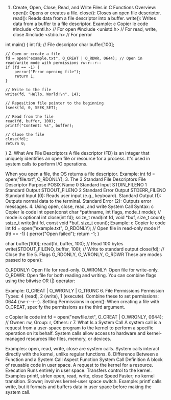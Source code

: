 1. Create, Open, Close, Read, and Write Files in C
Functions Overview:
open(): Opens or creates a file.
close(): Closes an open file descriptor.
read(): Reads data from a file descriptor into a buffer.
write(): Writes data from a buffer to a file descriptor.
Example:
c
Copier le code
#include <fcntl.h> // For open
#include <unistd.h> // For read, write, close
#include <stdio.h> // For perror

int main() {
    int fd; // File descriptor
    char buffer[100];

    // Open or create a file
    fd = open("example.txt", O_CREAT | O_RDWR, 0644); // Open in read/write mode with permissions rw-r--r--
    if (fd == -1) {
        perror("Error opening file");
        return 1;
    }

    // Write to the file
    write(fd, "Hello, World!\n", 14);

    // Reposition file pointer to the beginning
    lseek(fd, 0, SEEK_SET);

    // Read from the file
    read(fd, buffer, 100);
    printf("Content: %s", buffer);

    // Close the file
    close(fd);
    return 0;
}
2. What Are File Descriptors
A file descriptor (FD) is an integer that uniquely identifies an open file or resource for a process. It's used in system calls to perform I/O operations.

When you open a file, the OS returns a file descriptor.
Example: int fd = open("file.txt", O_RDONLY);
3. The 3 Standard File Descriptors
File Descriptor	Purpose	POSIX Name
0	Standard Input	STDIN_FILENO
1	Standard Output	STDOUT_FILENO
2	Standard Error Output	STDERR_FILENO
Standard Input (0): Reads user input (e.g., keyboard).
Standard Output (1): Outputs normal data to the terminal.
Standard Error (2): Outputs error messages.
4. Using open, close, read, and write
System Call Syntax:
c
Copier le code
int open(const char *pathname, int flags, mode_t mode); // mode is optional
int close(int fd);
ssize_t read(int fd, void *buf, size_t count);
ssize_t write(int fd, const void *buf, size_t count);
Example:
c
Copier le code
int fd = open("example.txt", O_RDONLY); // Open file in read-only mode
if (fd == -1) {
    perror("Open failed");
    return -1;
}

char buffer[100];
read(fd, buffer, 100); // Read 100 bytes
write(STDOUT_FILENO, buffer, 100); // Write to standard output
close(fd); // Close the file
5. Flags O_RDONLY, O_WRONLY, O_RDWR
These are modes passed to open():

O_RDONLY: Open file for read-only.
O_WRONLY: Open file for write-only.
O_RDWR: Open file for both reading and writing.
You can combine flags using the bitwise OR (|) operator:

Example: O_CREAT | O_WRONLY | O_TRUNC
6. File Permissions
Permission Types:
4 (read), 2 (write), 1 (execute).
Combine these to set permissions: 0644 (rw-r--r--).
Setting Permissions in open():
When creating a file with O_CREAT, specify the permissions as the third argument.

c
Copier le code
int fd = open("newfile.txt", O_CREAT | O_WRONLY, 0644);
// Owner: rw, Group: r, Others: r
7. What Is a System Call
A system call is a request from a user-space program to the kernel to perform a specific operation on its behalf. System calls allow access to hardware and kernel-managed resources like files, memory, or devices.

Examples:
open, read, write, close are system calls.
System calls interact directly with the kernel, unlike regular functions.
8. Difference Between a Function and a System Call
Aspect	Function	System Call
Definition	A block of reusable code in user space.	A request to the kernel for a resource.
Execution	Runs entirely in user space.	Transfers control to the kernel.
Examples	printf, strlen	open, read, write, close
Speed	Faster; no kernel transition.	Slower; involves kernel-user space switch.
Example:
printf calls write, but it formats and buffers data in user space before making the system call.
